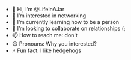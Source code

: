 - 👋 Hi, I’m @LifeInAJar
- 👀 I’m interested in networking
- 🌱 I’m currently learning how to be a person
- 💞️ I’m looking to collaborate on relationships (;
- 📫 How to reach me: don't
- 😄 Pronouns: Why you interested?
- ⚡ Fun fact: I like hedgehogs
